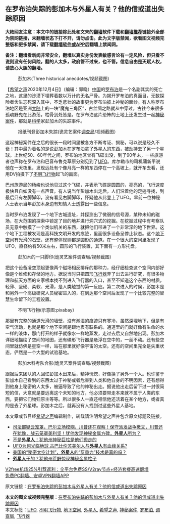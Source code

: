  <h2>在罗布泊失踪的彭加木与外星人有关？他的信或道出失踪原因</h2> <p class="notice"><b>大陆网友注意：本文中的链接除此处和文末的<a href="https://github.com/bannedbook/fanqiang" >翻墙</a>软件下载和<a href="https://github.com/killgcd/justmysocks/blob/master/README.md">翻墙推荐</a>链接外全部为禁网链接，未翻墙状态下打不开，请勿点击。此为文字版禁闻，欲看图文视频完整版和更多禁闻，请下载<a href="https://github.com/bannedbook/fanqiang">翻墙软件或APP</a>后翻墙上禁闻网。</p><p>备注：翻墙看新闻非常安全，翻墙以真实身份发表敏感言论有一定风险，但只看不说则没有任何风险，翻的人太多，政府管不过来，也不管。信息自由是天赋人权，请放心大胆的翻墙。</b></p>  <div class="entry"> <figure><figcaption>彭加木(Three historical anecdotes/视频截图）</figcaption></figure> <p>【<span class='wp_keywordlink_affiliate'><a href="https://www.soundofhope.org" title="希望之声" target="_blank">希望之声</a></span>2020年12月4日】（编辑：郭晓）<span class='wp_keywordlink_affiliate'><a href="https://www.bannedbook.org/" title="中国" target="_blank">中国</a></span>的<a href="https://www.bannedbook.org/bnews/tag/%e7%bd%97%e5%b8%83%e6%b3%8a/" class="st_tag internal_tag" rel="tag" title="标签 罗布泊 下的日志">罗布泊</a>是一个名副其实的死亡之地，这里的沙漠下埋葬着数以万计的无名尸骨。为揭开罗布泊的真面目，无数探险者舍生忘死深入其中，不乏悲壮的故事更为罗布泊披上神秘的面纱。有人称罗布泊地区是亚洲<span class='wp_keywordlink_affiliate'><a href="https://www.bannedbook.org/" title="大陆" target="_blank">大陆</a></span>上的一块“魔鬼三角区”，古丝绸之路就从中穿过，古往今来很多孤魂野鬼在此游荡，枯骨到处皆是。在罗布泊这片恐怖的土地上还发生过一起<a href="https://www.bannedbook.org/bnews/tag/%E7%A5%9E%E7%A7%98%E6%A1%88%E4%BB%B6/" class="st_tag internal_tag" rel="tag" title="标签 神秘案件 下的日志">神秘案件</a>，那就是<span class='wp_keywordlink'><a href="https://www.bannedbook.org/forum11/topic309.html" title="禁片：“科学”的棍子" target="_blank">科学</a></span>家彭加木的失踪事件。</p> <figure><figcaption>报纸刊登彭加木失踪(诡灵艺案件<a href="https://www.bannedbook.org/bnews/tag/%E8%B0%83%E6%9F%A5%E5%B1%80/" class="st_tag internal_tag" rel="tag" title="标签 调查局 下的日志">调查局</a>/视频截图）</figcaption></figure> <p>这起神秘案件在之后的很长一段时间里被各方不断考证、揭秘，可以说是经久不衰！其中最为着名的是说彭加木在罗布泊拿了<a href="https://www.bannedbook.org/bnews/tag/%e5%a4%96%e6%98%9f%e4%ba%ba/" class="st_tag internal_tag" rel="tag" title="标签 外星人 下的日志">外星人</a>的东西，被劫持去了另一个星球。上世纪50、60年代之间，罗布泊地区曾有飞碟出没，到了90年末，一些旅游者也声称在罗布泊和巴音布鲁克草原分别见到了<a href="https://www.bannedbook.org/bnews/tag/ufo/" class="st_tag internal_tag" rel="tag" title="标签 UFO 下的日志">UFO</a>。库尔勒市的司机蒲新平说他在一天夜里，发现远处有个像月亮一样的东西停在一个高坡上，就开车去看，还用DV拍摄下了<a href="https://www.bannedbook.org/bnews/tag/%E4%B8%8D%E6%98%8E%E9%A3%9E%E8%A1%8C%E7%89%A9/" class="st_tag internal_tag" rel="tag" title="标签 不明飞行物 下的日志">不明飞行物</a>起飞的画面。</p>  <p>巴州旅游局的杨峻也说他见过这个飞碟，并表示飞碟是圆圆的，亮亮的，飞行速度极快且自如没有一点声音。有人说当年彭加木出走后，人们沿着他的足迹寻找，到最后只有左脚脚印，没有看见右脚脚印，怀疑他从此登上了UFO。早前一位神秘人士表示当年彭加木身边有知情人士透露出一些信息。</p> <p>当时罗布泊发现了一个地下古城遗址，并探测出了微弱的信号源，某种未知的磁场，在大范围的探索中锁定了目的地并进行洞穴式的挖掘。在挖掘过程中有考察队员无意中触摸了一个类似机关的东西，就把他们带进了一个非常深的地下世界。这个地下工程被发现是高科技文明开发的痕迹，里面很多设备呈停止状态。这个<a href="https://www.bannedbook.org/bnews/tag/%E5%9C%B0%E4%B8%8B%E7%A9%BA%E9%97%B4/" class="st_tag internal_tag" rel="tag" title="标签 地下空间 下的日志">地下空间</a>有光滑的石壁，还有整体规则都是圆形的通道。在一个很大的空间里发现了UFO，直径约有50米左右，圆形的飞行装置，其下面有一方形托盘。</p>  <figure><figcaption>彭加木的一只脚印(诡灵艺案件调查局/视频截图）</figcaption></figure> <p>把这个设备凌空顶起更像两个磁场相反排斥的那种力，经仔细检查这个空间内部好像是个维修和存储的地方。据说当时只把圆形<a href="https://www.bannedbook.org/bnews/tag/%E9%A3%9E%E8%A1%8C%E5%99%A8/" class="st_tag internal_tag" rel="tag" title="标签 飞行器 下的日志">飞行器</a>弄了出去进行研究，有很多物理和航天方面的专家根本找不到进入飞行器的入口，甚至不知道这个东西的材质，轻薄、坚硬、柔软、光滑，是人类触觉的第一反应。第二次进入的时候，彭加木是和另外一个高级研究人员秘密进入的，在到达那个空间后发现了一个比较完整的智慧生命留下的工程设置。</p> <figure><figcaption>不明飞行物(示意图:pixabay）</figcaption></figure> <p>那里有完整的通道光滑的墙壁，没有潮湿的痕迹只有寒冷，虽然深埋地下，但是有空气流动，也就是那个地下空间是跟地表有联系的。通道里的门就好像有生命的水一样的液体，那门打开的样子就像水一样地蒸发，走过去后又自然地出现。彭加木详细地描绘了空间的地图，还有碟形飞行器是悬浮在空中的，一丝不动。还有些空间里就仿佛是星空一样，站在那里就好像宇宙的太空。还有的空间里完全是失重状态，俨然是一个大型的试验基地。</p>  <figure><figcaption>彭加木科考队合影(诡灵艺案件调查局/视频截图）</figcaption></figure> <p>跟据后来团队的人回忆彭加木出来后，精神恍惚，好像换了另外一个人。也许鉴于彭加木自己看到的东西太过于神秘或者危害到人类和他自身的不明因素，还有想得到他身上秘密的人太多，被逼导致了他的神秘出走。据说他出走后留下过一封很简短的信，大意就是要远离这个未知的地方，他必须要带走本来就不属于人类的东西，要把它们物归原主等等。所以很多人一直还相信他还活着在某个地方，或者真的是去了外星球。彭加木之后，就再没有人找到过这些外星人基地。</p> <p>本文章或节目经<a href="https://www.bannedbook.org/bnews/tag/%e5%b8%8c%e6%9c%9b%e4%b9%8b%e5%a3%b0/" class="st_tag internal_tag" rel="tag" title="标签 希望之声 下的日志">希望之声</a>编辑制作，转载请注明希望之声并包含原文标题及链接。</p>  <ul class='op-related-articles' title='相关阅读'> <li><a href='https://www.bannedbook.org/bnews/cbnews/20201203/1441182.html' target='_blank'>司法部疑云笼罩，巴尔立场模糊，川普还在观察！保守派发战争檄文，川普还在犹豫，战云笼罩美利坚！犹他发现神秘金属方碑，<b>外星人</b>所为？</a></li> <li><a href='https://www.bannedbook.org/bnews/funmedia/20201202/1440883.html' target='_blank'>不是<b>外星人</b>！犹他州神秘巨柱是他们搬走的</a></li> <li><a href='https://www.bannedbook.org/bnews/comments/20201128/1438336.html' target='_blank'>UFO为何光临地球,古巴比伦苏美尔人与<b>外星人</b>有血缘关系?</a></li> <li><a href='https://www.bannedbook.org/bnews/bannedvideo/20201127/1438155.html' target='_blank'>美国的“秘密太空计划”，<b>外星人</b>的“反重力”技术是真的吗？</a></li> <li><a href='https://www.bannedbook.org/bnews/funmedia/20201125/1436915.html' target='_blank'><b>外星人</b>干的？犹他州荒野惊现神秘金属柱子</a></li> </ul> <p class="texttj"> <a href="https://github.com/bannedbook/fanqiang/wiki/V2ray%E6%9C%BA%E5%9C%BA" target="_blank">V2free机场25%引荐返利：全平台免费SS/V2ray节点+经济套餐高速翻墙</a><br/> <a href="https://github.com/bannedbook/fanqiang/wiki/%E7%A6%81%E9%97%BB%E7%BD%91%E5%AE%89%E5%8D%93%E7%BF%BB%E5%A2%99%E6%96%B0%E9%97%BBAPP" target="_blank">免费PC翻墙、安卓VPN翻墙APP</a></p><p>原文链接：<a class="src_link"  href="https://www.soundofhope.org/post/448768" target="_blank">在罗布泊失踪的彭加木与外星人有关？他的信或道出失踪原因</a></p><a name='sharetosocial'></a>       <div><b>本文的图文或视频完整版</b>：<a href='https://www.bannedbook.org/bnews/comments/20201205/1442226.html'>在罗布泊失踪的彭加木与外星人有关？他的信或道出失踪原因</a></div>  </div><!--END ENTRY--> <div class="postfooter"> <div>本文标签：<a href="https://www.bannedbook.org/bnews/tag/ufo/" rel="tag">UFO</a>, <a href="https://www.bannedbook.org/bnews/tag/%E4%B8%8D%E6%98%8E%E9%A3%9E%E8%A1%8C%E7%89%A9/" rel="tag">不明飞行物</a>, <a href="https://www.bannedbook.org/bnews/tag/%E5%9C%B0%E4%B8%8B%E7%A9%BA%E9%97%B4/" rel="tag">地下空间</a>, <a href="https://www.bannedbook.org/bnews/tag/%e5%a4%96%e6%98%9f%e4%ba%ba/" rel="tag">外星人</a>, <a href="https://www.bannedbook.org/bnews/tag/%e5%b8%8c%e6%9c%9b%e4%b9%8b%e5%a3%b0/" rel="tag">希望之声</a>, <a href="https://www.bannedbook.org/bnews/tag/%E7%A5%9E%E7%A7%98%E6%A1%88%E4%BB%B6/" rel="tag">神秘案件</a>, <a href="https://www.bannedbook.org/bnews/tag/%e7%bd%97%e5%b8%83%e6%b3%8a/" rel="tag">罗布泊</a>, <a href="https://www.bannedbook.org/bnews/tag/%E8%B0%83%E6%9F%A5%E5%B1%80/" rel="tag">调查局</a>, <a href="https://www.bannedbook.org/bnews/tag/%E9%A3%9E%E8%A1%8C%E5%99%A8/" rel="tag">飞行器</a></div>  </div><!--END POSTFOOTER--> 